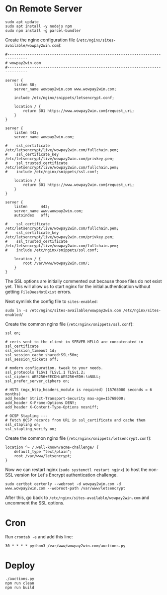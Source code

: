 # On Remote Server

```
sudo apt update
sudo apt install -y nodejs npm
sudo npm install -g parcel-bundler
```

Create the nginx configuration file (`/etc/nginx/sites-available/wowpay2win.com`):

```
#-------------------------------------------------------------------------------
# wowpay2win.com
#-------------------------------------------------------------------------------

server {
    listen 80;
    server_name wowpay2win.com www.wowpay2win.com;

    include /etc/nginx/snippets/letsencrypt.conf;

    location / {
        return 301 https://www.wowpay2win.com$request_uri;
    }
}

server {
    listen 443;
    server_name wowpay2win.com;

#    ssl_certificate /etc/letsencrypt/live/wowpay2win.com/fullchain.pem;
#    ssl_certificate_key /etc/letsencrypt/live/wowpay2win.com/privkey.pem;
#    ssl_trusted_certificate /etc/letsencrypt/live/wowpay2win.com/fullchain.pem;
#    include /etc/nginx/snippets/ssl.conf;

    location / {
        return 301 https://www.wowpay2win.com$request_uri;
    }
}

server {
    listen      443;
    server_name www.wowpay2win.com;
    autoindex   off;

#    ssl_certificate /etc/letsencrypt/live/wowpay2win.com/fullchain.pem;
#    ssl_certificate_key /etc/letsencrypt/live/wowpay2win.com/privkey.pem;
#    ssl_trusted_certificate /etc/letsencrypt/live/wowpay2win.com/fullchain.pem;
#    include /etc/nginx/snippets/ssl.conf;

    location / {
        root /var/www/wowpay2win.com/;
    }
}
```

The SSL options are initially commented out because those files do not exist yet. This will allow us to start nginx for the initial authentication without getting `FileDoesNotExist` errors.

Next symlink the config file to `sites-enabled`:
```
sudo ln -s /etc/nginx/sites-available/wowpay2win.com /etc/nginx/sites-enabled/
```

Create the common nginx file (`/etc/nginx/snippets/ssl.conf`):
```
ssl on;

# certs sent to the client in SERVER HELLO are concatenated in ssl_certificate
ssl_session_timeout 1d;
ssl_session_cache shared:SSL:50m;
ssl_session_tickets off;

# modern configuration. tweak to your needs.
ssl_protocols TLSv1 TLSv1.1 TLSv1.2;
ssl_ciphers AES256+EECDH:AES256+EDH:!aNULL;
ssl_prefer_server_ciphers on;

# HSTS (ngx_http_headers_module is required) (15768000 seconds = 6 months)
add_header Strict-Transport-Security max-age=15768000;
add_header X-Frame-Options DENY;
add_header X-Content-Type-Options nosniff;

# OCSP Stapling ---
# fetch OCSP records from URL in ssl_certificate and cache them
ssl_stapling on;
ssl_stapling_verify on;
```

Create the common nginx file (`/etc/nginx/snippets/letsencrypt.conf`):
```
location ^~ /.well-known/acme-challenge/ {
    default_type "text/plain";
    root /var/www/letsencrypt;
}
```

Now we can restart nginx (`sudo systemctl restart nginx`) to host the non-SSL version for Let's Encrypt authentication challenge.
```
sudo certbot certonly --webroot -d wowpay2win.com -d www.wowpay2win.com --webroot-path /var/www/letsencrypt
```

After this, go back to `/etc/nginx/sites-available/wowpay2win.com` and uncomment the SSL options.

# Cron

Run `crontab -e` and add this line:
```
30 * * * * python3 /var/www/wowpay2win.com/auctions.py
```

# Deploy
```
./auctions.py
npm run clean
npm run build
```
